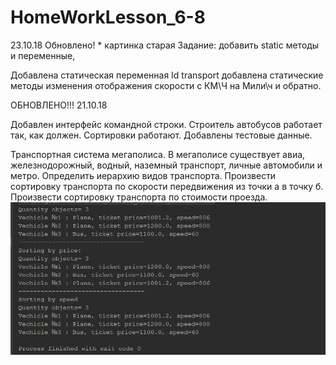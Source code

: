 # HomeWorkLesson_6-8
23.10.18 Обновлено! * картинка старая
Задание: добавить static методы и переменные, 

Добавлена статическая переменная Id transport
добавлена статические методы изменения отображения скорости с КМ\Ч на Мили\ч и обратно.

ОБНОВЛЕНО!!!  21.10.18

Добавлен интерфейс командной строки. Строитель автобусов работает так, как должен. Сортировки работают. Добавлены тестовые данные.


Транспортная система мегаполиса. В мегаполисе существует авиа, железнодорожный, водный, наземный транспорт, личные автомобили и метро.
Определить иерархию видов транспорта.
Произвести сортировку транспорта по скорости передвижения из точки а в точку б.
Произвести сортировку транспорта по стоимости проезда.
![Image alt](https://github.com/apache-red/HomeWorkLesson_6/raw/master/ShowTask.png)
